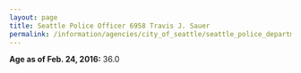 ```yaml
---
layout: page
title: Seattle Police Officer 6958 Travis J. Sauer
permalink: /information/agencies/city_of_seattle/seattle_police_department/copbook/6958/
---
```


**Age as of Feb. 24, 2016:** 36.0
